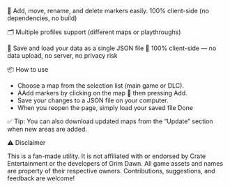 📍 Add, move, rename, and delete markers easily.
100% client-side (no dependencies, no build)

🗂️ Multiple profiles support (different maps or playthroughs)

💾 Save and load your data as a single JSON file
💬 100% client-side — no data upload, no server, no privacy risk


📦 How to use

- Choose a map from the selection list (main game or DLC).
- AAdd markers by clicking on the map 📍 then pressing Add.
- Save your changes to a JSON file on your computer.
- When you reopen the page, simply load your saved file
  Done

✅ Tip: You can also download updated maps from the “Update” section when new areas are added.

⚠️ Disclaimer

This is a fan-made utility.
It is not affiliated with or endorsed by Crate Entertainment or the developers of Grim Dawn.
All game assets and names are property of their respective owners.
Contributions, suggestions, and feedback are welcome!
